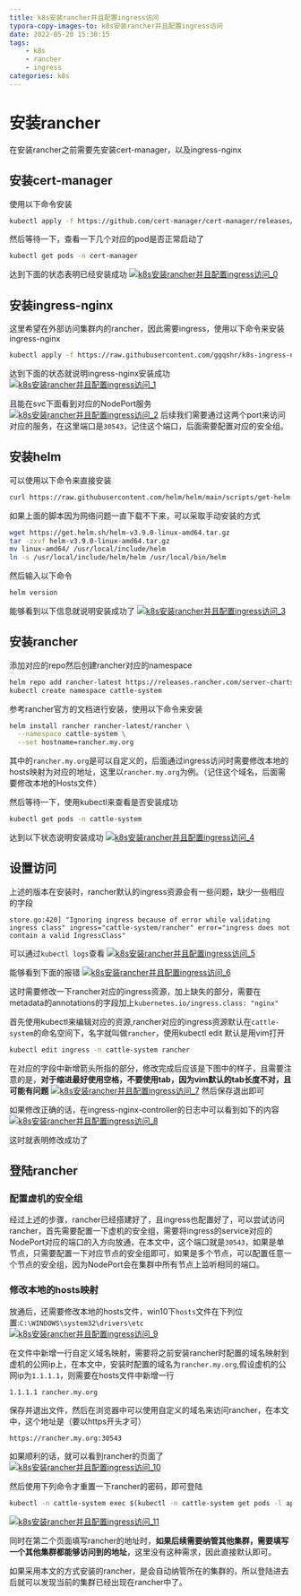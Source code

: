 ```yaml
---
title: k8s安装rancher并且配置ingress访问
typora-copy-images-to: k8s安装rancher并且配置ingress访问
date: 2022-05-20 15:30:15
tags:
    - k8s
    - rancher
    - ingress
categories: k8s
---
```


# 安装rancher

在安装rancher之前需要先安装cert-manager，以及ingress-nginx

<!-- more -->
## 安装cert-manager

使用以下命令安装
```bash
kubectl apply -f https://github.com/cert-manager/cert-manager/releases/download/v1.8.0/cert-manager.yaml
```

然后等待一下，查看一下几个对应的pod是否正常启动了
```bash
kubectl get pods -n cert-manager
```

达到下面的状态表明已经安装成功
[![k8s安装rancher并且配置ingress访问_0](https://s1.ax1x.com/2022/05/20/OOBYVI.png)](https://imgtu.com/i/OOBYVI)

## 安装ingress-nginx

这里希望在外部访问集群内的rancher，因此需要ingress，使用以下命令来安装ingress-nginx
```bash
kubectl apply -f https://raw.githubusercontent.com/ggqshr/k8s-ingress-nginx/main/ingress-nginx-v1.1.1.yaml
```

达到下面的状态就说明ingress-nginx安装成功
[![k8s安装rancher并且配置ingress访问_1](https://s1.ax1x.com/2022/05/20/OOBtat.png)](https://imgtu.com/i/OOBtat)

且能在svc下面看到对应的NodePort服务
[![k8s安装rancher并且配置ingress访问_2](https://s1.ax1x.com/2022/05/20/OOBNIP.png)](https://imgtu.com/i/OOBNIP)
后续我们需要通过这两个port来访问对应的服务，在这里端口是`30543`，记住这个端口，后面需要配置对应的安全组。

## 安装helm

可以使用以下命令来直接安装
```bash
curl https://raw.githubusercontent.com/helm/helm/main/scripts/get-helm-3 | bash
```

如果上面的脚本因为网络问题一直下载不下来，可以采取手动安装的方式
```bash
wget https://get.helm.sh/helm-v3.9.0-linux-amd64.tar.gz
tar -zxvf helm-v3.9.0-linux-amd64.tar.gz
mv linux-amd64/ /usr/local/include/helm
ln -s /usr/local/include/helm/helm /usr/local/bin/helm
```

然后输入以下命令
```bash
helm version
```

能够看到以下信息就说明安装成功了
[![k8s安装rancher并且配置ingress访问_3](https://s1.ax1x.com/2022/05/20/OOBaPf.png)](https://imgtu.com/i/OOBaPf)

## 安装rancher

添加对应的repo然后创建rancher对应的namespace
```bash
helm repo add rancher-latest https://releases.rancher.com/server-charts/latest
kubectl create namespace cattle-system
```

参考rancher官方的文档进行安装，使用以下命令来安装
```bash
helm install rancher rancher-latest/rancher \
  --namespace cattle-system \
  --set hostname=rancher.my.org
```

其中的`rancher.my.org`是可以自定义的，后面通过ingress访问时需要修改本地的hosts映射为对应的地址，这里以`rancher.my.org`为例。（记住这个域名，后面需要修改本地的Hosts文件）

然后等待一下，使用kubectl来查看是否安装成功
```bash
kubectl get pods -n cattle-system
```

达到以下状态说明安装成功
[![k8s安装rancher并且配置ingress访问_4](https://s1.ax1x.com/2022/05/20/OOBdG8.png)](https://imgtu.com/i/OOBdG8)

## 设置访问

上述的版本在安装时，rancher默认的ingress资源会有一些问题，缺少一些相应的字段
```
store.go:420] "Ignoring ingress because of error while validating ingress class" ingress="cattle-system/rancher" error="ingress does not contain a valid IngressClass"
```

可以通过`kubectl logs`查看
[![k8s安装rancher并且配置ingress访问_5](https://s1.ax1x.com/2022/05/20/OOBwRS.png)](https://imgtu.com/i/OOBwRS)

能够看到下面的报错
[![k8s安装rancher并且配置ingress访问_6](https://s1.ax1x.com/2022/05/20/OOBDMQ.png)](https://imgtu.com/i/OOBDMQ)

这时需要修改一下rancher对应的ingress资源，加上缺失的部分，需要在metadata的annotations的字段加上`kubernetes.io/ingress.class: "nginx"`

首先使用kubectl来编辑对应的资源,rancher对应的ingress资源默认在`cattle-system`的命名空间下，名字就叫做`rancher`，使用kubectl edit 默认是用vim打开
```bash
kubectl edit ingress -n cattle-system rancher
```

在对应的字段中新增箭头所指的部分，修改完成后应该是下图中的样子，且需要注意的是，**对于缩进最好使用空格，不要使用tab，因为vim默认的tab长度不对，且可能有问题**
[![k8s安装rancher并且配置ingress访问_7](https://s1.ax1x.com/2022/05/20/OOoPTf.png)](https://imgtu.com/i/OOoPTf)
然后保存退出即可

如果修改正确的话，在ingress-nginx-controller的日志中可以看到如下的内容
[![k8s安装rancher并且配置ingress访问_8](https://s1.ax1x.com/2022/05/20/OOoFk8.png)](https://imgtu.com/i/OOoFk8)

这时就表明修改成功了
## 登陆rancher

### 配置虚机的安全组

经过上述的步骤，rancher已经搭建好了，且ingress也配置好了，可以尝试访问rancher，首先需要配置一下虚机的安全组，需要将ingress的service对应的NodePort对应的端口的入方向放通，在本文中，这个端口就是`30543`，如果是单节点，只需要配置一下对应节点的安全组即可，如果是多个节点，可以配置任意一个节点的安全组，因为NodePort会在集群中所有节点上监听相同的端口。

### 修改本地的hosts映射

放通后，还需要修改本地的hosts文件，win10下`hosts`文件在下列位置:`C:\WINDOWS\system32\drivers\etc`
[![k8s安装rancher并且配置ingress访问_9](https://s1.ax1x.com/2022/05/20/OOoktS.png)](https://imgtu.com/i/OOoktS)

在文件中新增一行自定义域名映射，需要将之前安装rancher时配置的域名映射到虚机的公网ip上，在本文中，安装时配置的域名为`rancher.my.org`,假设虚机的公网ip为`1.1.1.1`，则需要在hosts文件中新增一行
```
1.1.1.1 rancher.my.org
```

保存并退出文件，然后在浏览器中可以使用自定义的域名来访问rancher，在本文中，这个地址是（要以https开头才可）
```
https://rancher.my.org:30543
```

如果顺利的话，就可以看到rancher的页面了
[![k8s安装rancher并且配置ingress访问_10](https://s1.ax1x.com/2022/05/20/OOoAfg.png)](https://imgtu.com/i/OOoAfg)

然后使用下列命令才重置一下rancher的密码，即可登陆
```bash
kubectl -n cattle-system exec $(kubectl -n cattle-system get pods -l app=rancher | grep '1/1' | head -1 | awk '{ print $1 }') -- reset-password
```
[![k8s安装rancher并且配置ingress访问_11](https://s1.ax1x.com/2022/05/20/OOoVpQ.png)](https://imgtu.com/i/OOoVpQ)

同时在第二个页面填写rancher的地址时，**如果后续需要纳管其他集群，需要填写一个其他集群都能够访问到的地址**，这里没有这种需求，因此直接默认即可。

如果采用本文的方式安装的rancher，是会自动纳管所在的集群的，所以登陆进去后就可以发现当前的集群已经出现在rancher中了。
